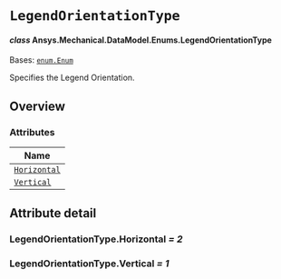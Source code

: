 # `LegendOrientationType`

<a id="ansys.mechanical.stubs.v242.Ansys.Mechanical.DataModel.Enums.LegendOrientationType"></a>

#### *class* Ansys.Mechanical.DataModel.Enums.LegendOrientationType

Bases: [`enum.Enum`](https://docs.python.org/3/library/enum.html#enum.Enum)

Specifies the Legend Orientation.

<!-- !! processed by numpydoc !! -->

<a id="overview"></a>

## Overview

### Attributes

| Name |
| ---------------------------------------------------------------------------------------------------------------------------------- |
| [`Horizontal`](#LegendOrientationType.Horizontal) |
| [`Vertical`](#LegendOrientationType.Vertical) |

<a id="attribute-detail"></a>

## Attribute detail

<a id="LegendOrientationType.Horizontal"></a>

### LegendOrientationType.Horizontal *= 2*

<a id="LegendOrientationType.Vertical"></a>

### LegendOrientationType.Vertical *= 1*


